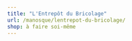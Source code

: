 ```yaml
---
title: "L'Entrepôt du Bricolage"
url: /manosque/lentrepot-du-bricolage/
shop: à faire soi-même
---
```

